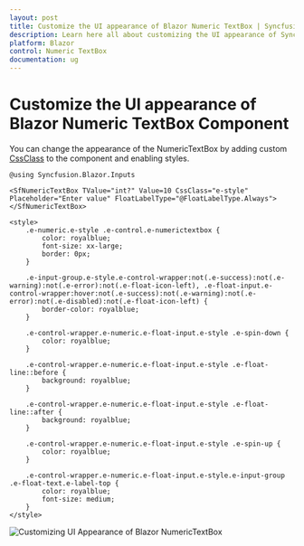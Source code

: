 ```yaml
---
layout: post
title: Customize the UI appearance of Blazor Numeric TextBox | Syncfusion
description: Learn here all about customizing the UI appearance of Syncfusion Blazor Numeric TextBox component and more.
platform: Blazor
control: Numeric TextBox
documentation: ug
---
```


# Customize the UI appearance of Blazor Numeric TextBox Component

You can change the appearance of the NumericTextBox by adding custom [CssClass](https://help.syncfusion.com/cr/blazor/Syncfusion.Blazor.Inputs.SfNumericTextBox-1.html#Syncfusion_Blazor_Inputs_SfNumericTextBox_1_CssClass) to the component and enabling styles.

```cshtml
@using Syncfusion.Blazor.Inputs

<SfNumericTextBox TValue="int?" Value=10 CssClass="e-style" Placeholder="Enter value" FloatLabelType="@FloatLabelType.Always"></SfNumericTextBox>

<style>
    .e-numeric.e-style .e-control.e-numerictextbox {
        color: royalblue;
        font-size: xx-large;
        border: 0px;
    }

    .e-input-group.e-style.e-control-wrapper:not(.e-success):not(.e-warning):not(.e-error):not(.e-float-icon-left), .e-float-input.e-control-wrapper:hover:not(.e-success):not(.e-warning):not(.e-error):not(.e-disabled):not(.e-float-icon-left) {
        border-color: royalblue;
    }

    .e-control-wrapper.e-numeric.e-float-input.e-style .e-spin-down {
        color: royalblue;
    }

    .e-control-wrapper.e-numeric.e-float-input.e-style .e-float-line::before {
        background: royalblue;
    }

    .e-control-wrapper.e-numeric.e-float-input.e-style .e-float-line::after {
        background: royalblue;
    }

    .e-control-wrapper.e-numeric.e-float-input.e-style .e-spin-up {
        color: royalblue;
    }

    .e-control-wrapper.e-numeric.e-float-input.e-style.e-input-group .e-float-text.e-label-top {
        color: royalblue;
        font-size: medium;
    }
</style>
```

![Customizing UI Appearance of Blazor NumericTextBox](../images/blazor-numerictextbox-ui-customization.png)